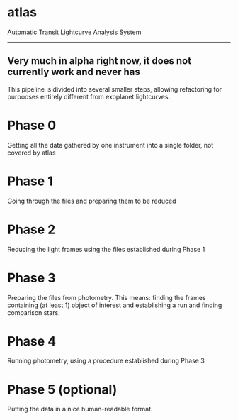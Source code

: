 atlas
=====

Automatic Transit Lightcurve Analysis System

---
Very much in alpha right now, it does not currently work and never has
---

This pipeline is divided into several smaller steps, allowing refactoring for purpooses entirely different from exoplanet lightcurves.

Phase 0
=======

Getting all the data gathered by one instrument into a single folder, not covered by atlas

Phase 1
=======
Going through the files and preparing them to be reduced

Phase 2
=======
Reducing the light frames using the files established during Phase 1

Phase 3
=======
Preparing the files from photometry. This means: finding the frames containing (at least 1) object of interest and establishing a run and finding comparison stars.

Phase 4
=======
Running photometry, using a procedure established during Phase 3

Phase 5 (optional)
=======
Putting the data in a nice human-readable format.
